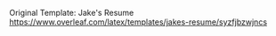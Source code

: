 Original Template: Jake's Resume https://www.overleaf.com/latex/templates/jakes-resume/syzfjbzwjncs
